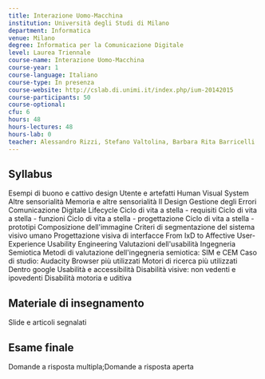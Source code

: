 ```yaml
---
title: Interazione Uomo-Macchina
institution: Università degli Studi di Milano
department: Informatica
venue: Milano
degree: Informatica per la Comunicazione Digitale 
level: Laurea Triennale
course-name: Interazione Uomo-Macchina
course-year: 1
course-language: Italiano
course-type: In presenza
course-website: http://cslab.di.unimi.it/index.php/ium-20142015
course-participants: 50
course-optional: 
cfu: 6
hours: 48
hours-lectures: 48
hours-lab: 0
teacher: Alessandro Rizzi, Stefano Valtolina, Barbara Rita Barricelli
---
```



 ## Syllabus 
Esempi di buono e cattivo design
Utente e artefatti
Human Visual System
Altre sensorialità
Memoria e altre sensorialità
Il Design
Gestione degli Errori
Comunicazione Digitale
Lifecycle
Ciclo di vita a stella - requisiti
Ciclo di vita a stella - funzioni
Ciclo di vita a stella - progettazione
Ciclo di vita a stella - prototipi
Composizione dell'immagine
Criteri di segmentazione del sistema visivo umano
Progettazione visiva di interfacce
From IxD to Affective User-Experience
Usability Engineering
Valutazioni dell'usabilità
Ingegneria Semiotica
Metodi di valutazione dell'ingegneria semiotica: SIM e CEM
Caso di studio: Audacity
Browser più utilizzati
Motori di ricerca più utilizzati
Dentro google
Usabilità e accessibilità
Disabilità visive: non vedenti e ipovedenti
Disabilità motoria e uditiva

 ## Materiale di insegnamento 
Slide e articoli segnalati

 ## Esame finale 
Domande a risposta multipla;Domande a risposta aperta
